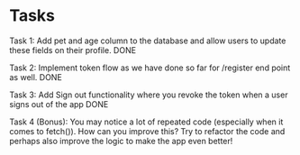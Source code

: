 # Tasks

Task 1: Add pet and age column to the database and allow users to update these fields on their profile. DONE

Task 2: Implement token flow as we have done so far for /register end point as well. DONE

Task 3: Add Sign out functionality where you revoke the token when a user signs out of the app DONE

Task 4 (Bonus): You may notice a lot of repeated code (especially when it comes to fetch()). How can you improve this? Try to refactor the code and perhaps also improve the logic to make the app even better!
